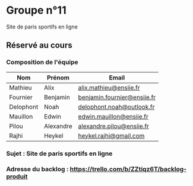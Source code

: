 # Groupe n°11

Site de paris sportifs en ligne

## Réservé au cours

### Composition de l'équipe

| Nom          | Prénom      | Email                         |
| -------------|-------------|-------------------------------|
| Mathieu | Alix | alix.mathieu@ensiie.fr |
| Fournier | Benjamin | benjamin.fournier@ensiie.fr |
| Delophont | Noah | delophont.noah@outlook.fr |
| Mauillon | Edwin | edwin.mauillon@ensiie.fr |
| Pilou | Alexandre | alexandre.pilou@ensiie.fr |
| Rajhi | Heykel | heykel.rajhi@gmail.com |

### Sujet : Site de paris sportifs en ligne

### Adresse du backlog : https://trello.com/b/ZZtiqz6T/backlog-produit
